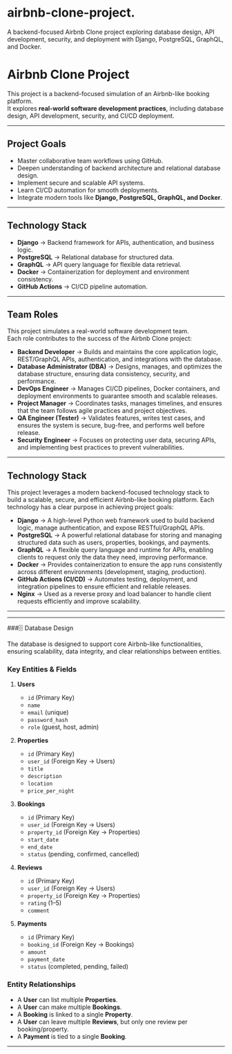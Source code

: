 # airbnb-clone-project.
A backend-focused Airbnb Clone project exploring database design, API development, security, and deployment with Django, PostgreSQL, GraphQL, and Docker.
# Airbnb Clone Project

This project is a backend-focused simulation of an Airbnb-like booking platform.  
It explores **real-world software development practices**, including database design, API development, security, and CI/CD deployment.

---

##  Project Goals
- Master collaborative team workflows using GitHub.  
- Deepen understanding of backend architecture and relational database design.  
- Implement secure and scalable API systems.  
- Learn CI/CD automation for smooth deployments.  
- Integrate modern tools like **Django, PostgreSQL, GraphQL, and Docker**.  

---

##  Technology Stack
- **Django** → Backend framework for APIs, authentication, and business logic.  
- **PostgreSQL** → Relational database for structured data.  
- **GraphQL** → API query language for flexible data retrieval.  
- **Docker** → Containerization for deployment and environment consistency.  
- **GitHub Actions** → CI/CD pipeline automation.  
---

##  Team Roles

This project simulates a real-world software development team.  
Each role contributes to the success of the Airbnb Clone project:

- **Backend Developer** → Builds and maintains the core application logic, REST/GraphQL APIs, authentication, and integrations with the database.  
- **Database Administrator (DBA)** → Designs, manages, and optimizes the database structure, ensuring data consistency, security, and performance.  
- **DevOps Engineer** → Manages CI/CD pipelines, Docker containers, and deployment environments to guarantee smooth and scalable releases.  
- **Project Manager** → Coordinates tasks, manages timelines, and ensures that the team follows agile practices and project objectives.  
- **QA Engineer (Tester)** → Validates features, writes test cases, and ensures the system is secure, bug-free, and performs well before release.  
- **Security Engineer** → Focuses on protecting user data, securing APIs, and implementing best practices to prevent vulnerabilities.  
---

##  Technology Stack  

This project leverages a modern backend-focused technology stack to build a scalable, secure, and efficient Airbnb-like booking platform. Each technology has a clear purpose in achieving project goals:  

- **Django** → A high-level Python web framework used to build backend logic, manage authentication, and expose RESTful/GraphQL APIs.  
- **PostgreSQL** → A powerful relational database for storing and managing structured data such as users, properties, bookings, and payments.  
- **GraphQL** → A flexible query language and runtime for APIs, enabling clients to request only the data they need, improving performance.  
- **Docker** → Provides containerization to ensure the app runs consistently across different environments (development, staging, production).  
- **GitHub Actions (CI/CD)** → Automates testing, deployment, and integration pipelines to ensure efficient and reliable releases.  
- **Nginx** → Used as a reverse proxy and load balancer to handle client requests efficiently and improve scalability.  

---
---

###🗄 Database Design  

The database is designed to support core Airbnb-like functionalities, ensuring scalability, data integrity, and clear relationships between entities.  

### **Key Entities & Fields**  

1. **Users**  
   - `id` (Primary Key)  
   - `name`  
   - `email` (unique)  
   - `password_hash`  
   - `role` (guest, host, admin)  

2. **Properties**  
   - `id` (Primary Key)  
   - `user_id` (Foreign Key → Users)  
   - `title`  
   - `description`  
   - `location`  
   - `price_per_night`  

3. **Bookings**  
   - `id` (Primary Key)  
   - `user_id` (Foreign Key → Users)  
   - `property_id` (Foreign Key → Properties)  
   - `start_date`  
   - `end_date`  
   - `status` (pending, confirmed, cancelled)  

4. **Reviews**  
   - `id` (Primary Key)  
   - `user_id` (Foreign Key → Users)  
   - `property_id` (Foreign Key → Properties)  
   - `rating` (1–5)  
   - `comment`  

5. **Payments**  
   - `id` (Primary Key)  
   - `booking_id` (Foreign Key → Bookings)  
   - `amount`  
   - `payment_date`  
   - `status` (completed, pending, failed)  

### **Entity Relationships**  
- A **User** can list multiple **Properties**.  
- A **User** can make multiple **Bookings**.  
- A **Booking** is linked to a single **Property**.  
- A **User** can leave multiple **Reviews**, but only one review per booking/property.  
- A **Payment** is tied to a single **Booking**.  

---


